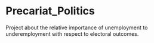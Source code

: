 # Precariat_Politics

Project about the relative importance of unemployment to underemployment with respect to electoral outcomes.
